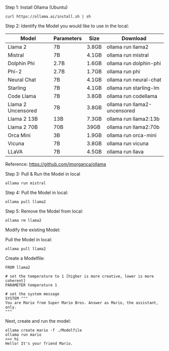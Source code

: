 Step 1: Install Ollama (Ubuntu)
```
curl https://ollama.ai/install.sh | sh
```
Step 2: Identify the Model you would like to use in the local:

| Model | Parameters | Size | Download |
|-------|------------|------|----------|
| Llama 2 | 7B | 3.8GB | ollama run llama2 |
| Mistral | 7B | 4.1GB | ollama run mistral |
| Dolphin Phi | 2.7B | 1.6GB | ollama run dolphin-phi |
| Phi-2 | 2.7B | 1.7GB | ollama run phi |
| Neural Chat | 7B | 4.1GB | ollama run neural-chat |
| Starling | 7B | 4.1GB | ollama run starling-lm |
| Code Llama | 7B | 3.8GB | ollama run codellama |
| Llama 2 Uncensored | 7B | 3.8GB | ollama run llama2-uncensored |
| Llama 2 13B | 13B | 7.3GB | ollama run llama2:13b |
| Llama 2 70B | 70B | 39GB | ollama run llama2:70b |
| Orca Mini | 3B | 1.9GB | ollama run orca-mini |
| Vicuna | 7B | 3.8GB | ollama run vicuna |
| LLaVA | 7B | 4.5GB | ollama run llava |

Reference: https://github.com/jmorganca/ollama

Step 3: Pull & Run the Model in local
```
ollama run mistral
```
Step 4: Pull the Model in local:
```
ollama pull llama2
```
Step 5: Remove the Model from local:
```
ollama rm llama2
```


Modify the existing Model:

Pull the Model in local:
```
ollama pull llama2
```

Create a Modelfile:

```
FROM llama2

# set the temperature to 1 [higher is more creative, lower is more coherent]
PARAMETER temperature 1

# set the system message
SYSTEM """
You are Mario from Super Mario Bros. Answer as Mario, the assistant, only.
"""
```
Next, create and run the model:

```
ollama create mario -f ./Modelfile
ollama run mario
>>> hi
Hello! It's your friend Mario.
```
